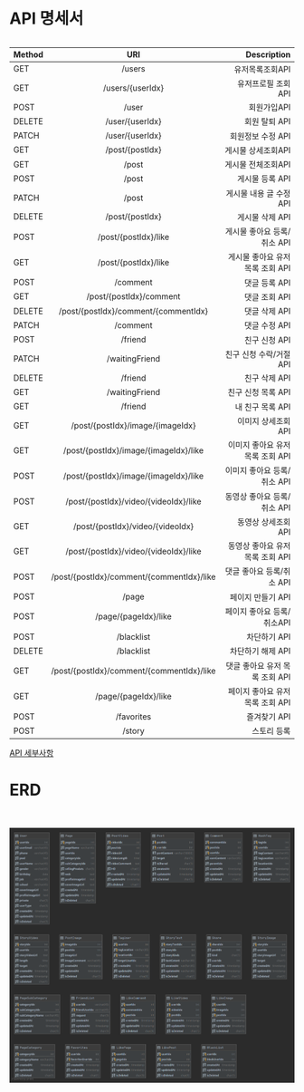 # API 명세서

<table>

Method | URI | Description 
  |---|:---:|---:|
  GET	|/users	|유저목록조회API
GET	|/users/{userIdx}	|유저프로필 조회 API
POST|/user	|회원가입API
DELETE	|/user/{userIdx}	|회원 탈퇴 API
PATCH	|/user/{userIdx}	|회원정보 수정 API
GET	|/post/{postIdx}	|게시물 상세조회API
GET	|/post	|게시물 전체조회API
POST	|/post	|게시물 등록 API
PATCH	|/post	|게시물 내용 글 수정 API
DELETE	|/post/{postIdx}	|게시물 삭제 API
POST	|/post/{postIdx}/like	|게시물 좋아요 등록/취소 API
GET	|/post/{postIdx}/like	|게시물 좋아요 유저 목록 조회 API
POST	|/comment	|댓글 등록 API
GET	|/post/{postIdx}/comment	|댓글 조회 API
DELETE	|/post/{postIdx}/comment/{commentIdx}	|댓글 삭제 API
PATCH	|/comment	|댓글 수정 API
POST	|/friend	|친구 신청 API
PATCH	|/waitingFriend   |친구 신청 수락/거절 API
DELETE	|/friend	|친구 삭제 API
GET	|/waitingFriend	|친구 신청 목록 API
GET	|/friend	|내 친구 목록 API
GET	|/post/{postIdx}/image/{imageIdx}	|이미지 상세조회 API
GET	|/post/{postIdx}/image/{imageIdx}/like	|이미지 좋아요 유저 목록 조회 API
POST	|/post/{postIdx}/image/{imageIdx}/like	|이미지 좋아요 등록/취소 API
POST	|/post/{postIdx}/video/{videoIdx}/like	|동영상 좋아요 등록/취소 API
GET	|/post/{postIdx}/video/{videoIdx}	|동영상 상세조회 API
GET	|/post/{postIdx}/video/{videoIdx}/like	|동영상 좋아요 유저 목록 조회 API
POST	|/post/{postIdx}/comment/{commentIdx}/like	|댓글 좋아요 등록/취소 API
POST	|/page	|페이지 만들기 API
POST	|/page/{pageIdx}/like	|페이지 좋아요 등록/취소API
POST	|/blacklist	|차단하기 API
DELETE	|/blacklist	|차단하기 해제 API
GET	|/post/{postIdx}/comment/{commentIdx}/like	|댓글 좋아요 유저 목록 조회 API
GET	|/page/{pageIdx}/like	|페이지 좋아요 유저 목록 조회 API
POST	|/favorites|	즐겨찾기 API
POST	|/story	|스토리 등록

[API 세부사항](https://docs.google.com/spreadsheets/d/1MMQBGzPBDdwT32qFgVm6wq023a9gWHIrFVHihuqzw1k/edit?usp=sharing)

# ERD

<img>

![facebook ERD](/image/Facebook_DB.png)
